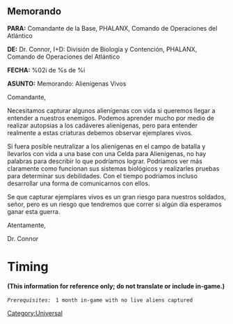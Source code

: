 ## Memorando

**PARA:** Comandante de la Base, PHALANX, Comando de Operaciones del
Atlántico

**DE:** Dr. Connor, I+D: División de Biología y Contención, PHALANX,
Comando de Operaciones del Atlántico

**FECHA:** %02i de %s de %i

**ASUNTO:** Memorando: Alienígenas Vivos

Comandante,

Necesitamos capturar algunos alienígenas con vida si queremos llegar a
entender a nuestros enemigos. Podemos aprender mucho por medio de
realizar autopsias a los cadáveres alienígenas, pero para entender
realmente a estas criaturas debemos observar ejemplares vivos.

Si fuera posible neutralizar a los alienígenas en el campo de batalla y
llevarlos con vida a una base con una Celda para Alienígenas, no hay
palabras para describir lo que podríamos lograr. Podríamos ver más
claramente como funcionan sus sistemas biológicos y realizarles pruebas
para determinar sus debilidades. Con el tiempo podríamos incluso
desarrollar una forma de comunicarnos con ellos.

Se que capturar ejemplares vivos es un gran riesgo para nuestros
soldados, señor, pero es un riesgo que tendremos que correr si algún día
esperamos ganar esta guerra.

Atentamente,

Dr. Connor

# Timing

**(This information for reference only; do not translate or include
in-game.)**

*`Prerequisites:`*
` 1 month in-game with no live aliens captured`

[Category:Universal](Category:Universal "wikilink")